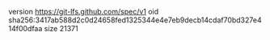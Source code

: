 version https://git-lfs.github.com/spec/v1
oid sha256:3417ab588d2c0d24658fed1325344e4e7eb9decb14cdaf70bd327e414f00dfaa
size 21371
